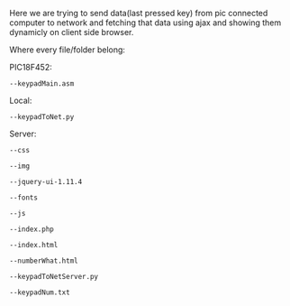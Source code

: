 Here we are trying to send data(last pressed key) from pic connected computer to network and fetching that data 
using ajax and showing them dynamicly on client side browser.

Where every file/folder belong:

PIC18F452: 

	--keypadMain.asm

Local: 

	--keypadToNet.py

Server: 

	--css
	
	--img
	
	--jquery-ui-1.11.4
	
	--fonts
	
	--js
	
	--index.php
	
	--index.html
	
	--numberWhat.html
	
	--keypadToNetServer.py
	
	--keypadNum.txt
	
